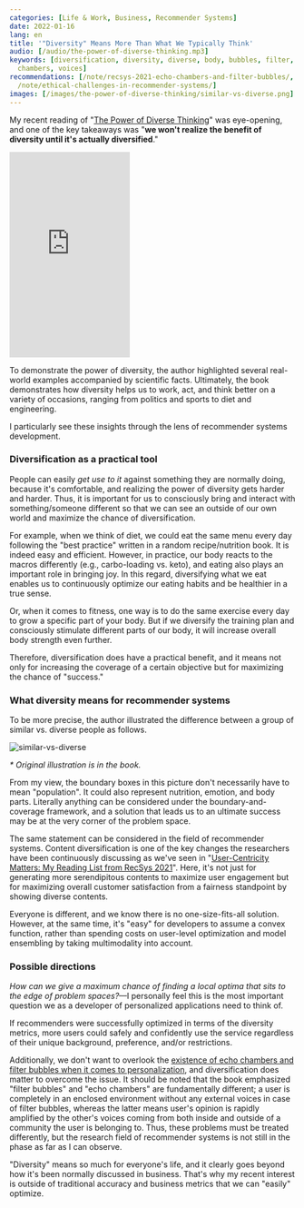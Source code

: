 ```yaml
---
categories: [Life & Work, Business, Recommender Systems]
date: 2022-01-16
lang: en
title: '"Diversity" Means More Than What We Typically Think'
audio: [/audio/the-power-of-diverse-thinking.mp3]
keywords: [diversification, diversity, diverse, body, bubbles, filter, user, echo,
  chambers, voices]
recommendations: [/note/recsys-2021-echo-chambers-and-filter-bubbles/, /note/recsys-2021/,
  /note/ethical-challenges-in-recommender-systems/]
images: [/images/the-power-of-diverse-thinking/similar-vs-diverse.png]
---
```


My recent reading of "[The Power of Diverse Thinking](https://www.amazon.com/Rebel-Ideas-Power-Diverse-Thinking-ebook/dp/B088DRDNN5/)" was eye-opening, and one of the key takeaways was "**we won't realize the benefit of diversity until it's actually diversified**."

<iframe type="text/html" width="212" height="362" frameborder="0" allowfullscreen style="max-width:100%" src="https://read.amazon.ca/kp/card?asin=B088DRDNN5&preview=newtab&linkCode=kpe&ref_=cm_sw_r_kb_dp_3FS8J0EH7PR289WC6HSP&hideBuy=true&hideShare=true" ></iframe>

To demonstrate the power of diversity, the author highlighted several real-world examples accompanied by scientific facts.  Ultimately, the book demonstrates how diversity helps us to work, act, and think better on a variety of occasions, ranging from politics and sports to diet and engineering.

I particularly see these insights through the lens of recommender systems development.

### Diversification as a practical tool

People can easily *get use to it* against something they are normally doing, because it's comfortable, and realizing the power of diversity gets harder and harder. Thus, it is important for us to consciously bring and interact with something/someone different so that we can see an outside of our own world and maximize the chance of diversification.

For example, when we think of diet, we could eat the same menu every day following the "best practice" written in a random recipe/nutrition book. It is indeed easy and efficient. However, in practice, our body reacts to the macros differently (e.g., carbo-loading vs. keto), and eating also plays an important role in bringing joy. In this regard, diversifying what we eat enables us to continuously optimize our eating habits and be healthier in a true sense.

Or, when it comes to fitness, one way is to do the same exercise every day to grow a specific part of your body. But if we diversify the training plan and consciously stimulate different parts of our body, it will increase overall body strength even further.

Therefore, diversification does have a practical benefit, and it means not only for increasing the coverage of a certain objective but for maximizing the chance of "success."

### What diversity means for recommender systems

To be more precise, the author illustrated the difference between a group of similar vs. diverse people as follows.

![similar-vs-diverse](/images/the-power-of-diverse-thinking/similar-vs-diverse.png)

_\* Original illustration is in the book._

From my view, the boundary boxes in this picture don't necessarily have to mean "population". It could also represent nutrition, emotion, and body parts. Literally anything can be considered under the boundary-and-coverage framework, and a solution that leads us to an ultimate success may be at the very corner of the problem space.

The same statement can be considered in the field of recommender systems. Content diversification is one of the key changes the researchers have been continuously discussing as we've seen in "[User-Centricity Matters: My Reading List from RecSys 2021](/note/recsys-2021/)". Here, it's not just for generating more serendipitous contents to maximize user engagement but for maximizing overall customer satisfaction from a fairness standpoint by showing diverse contents.

Everyone is different, and we know there is no one-size-fits-all solution. However, at the same time, it's "easy" for developers to assume a convex function, rather than spending costs on user-level optimization and model ensembling by taking multimodality into account.

### Possible directions

*How can we give a maximum chance of finding a local optima that sits to the edge of problem spaces?*&mdash;I personally feel this is the most important question we as a developer of personalized applications need to think of.

If recommenders were successfully optimized in terms of the diversity metrics, more users could safely and confidently use the service regardless of their unique background, preference, and/or restrictions.

Additionally, we don't want to overlook the [existence of echo chambers and filter bubbles when it comes to personalization](/note/recsys-2021-echo-chambers-and-filter-bubbles/), and diversification does matter to overcome the issue. It should be noted that the book emphasized "filter bubbles" and "echo chambers" are fundamentally different; a user is completely in an enclosed environment without any external voices in case of filter bubbles, whereas the latter means user's opinion is rapidly amplified by the other's voices coming from both inside and outside of a community the user is belonging to. Thus, these problems must be treated differently, but the research field of recommender systems is not still in the phase as far as I can observe.

"Diversity" means so much for everyone's life, and it clearly goes beyond how it's been normally discussed in business. That's why my recent interest is outside of traditional accuracy and business metrics that we can "easily" optimize.
